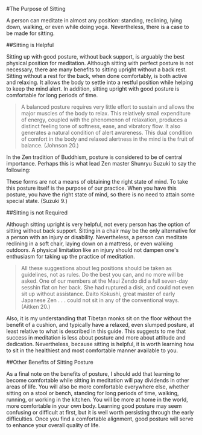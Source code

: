 #The Purpose of Sitting

A person can meditate in almost any position: standing, reclining, lying down, walking, or even while doing yoga. Nevertheless, there is a case to be made for sitting.

##Sitting is Helpful

Sitting up with good posture, without back support, is arguably the best physical position for meditation. Although sitting with perfect posture is not necessary, there are many benefits to sitting upright without a back rest. Sitting without a rest for the back, when done comfortably, is both active and relaxing. It allows the body to settle into a restful position while helping to keep the mind alert. In addition, sitting upright with good posture is comfortable for long periods of time.

>A balanced posture requires very little effort to sustain and allows the major muscles of the body to relax. This relatively small expenditure of energy, coupled with the phenomenon of relaxation, produces a distinct feeling tone of softness, ease, and vibratory flow. It also generates a natural condition of alert awareness. This dual condition of comfort in the body and relaxed alertness in the mind is the fruit of balance. (Johnson 20.)

In the Zen tradition of Buddhism, posture is considered to be of central importance. Perhaps this is what lead Zen master Shunryu Suzuki to say the following:

>
These forms are not a means of obtaining the right state of mind. To take this posture itself is the purpose of our practice. When you have this posture, you have the right state of mind, so there is no need to attain some special state. (Suzuki 9.)

##Sitting is not Required

Although sitting upright is very helpful, not every person has the option of sitting without back support. Sitting in a chair may be the only alternative for a person with an injury or disability. Nevertheless, a person can meditate reclining in a soft chair, laying down on a mattress, or even walking outdoors. A physical limitation like an injury should not dampen one's enthusiasm for taking up the practice of meditation. 

>All these suggestions about leg positions should be taken as guidelines, not as rules. Do the best you can, and no more will be asked. One of our members at the Maui Zendo did a full seven-day sesshin flat on her back. She had ruptured a disk, and could not even sit up without assistance. Daito Kokushi, great master of early Japanese Zen . . . could not sit in any of the conventional ways. (Aitken 20.)

Also, it is my understanding that Tibetan monks sit on the floor without the benefit of a cushion, and typically have a relaxed, even slumped posture, at least relative to what is described in this guide. This suggests to me that success in meditation is less about posture and more about attitude and dedication. Nevertheless, because sitting is helpful, it is worth learning how to sit in the healthiest and most comfortable manner available to you.

##Other Benefits of Sitting Posture

As a final note on the benefits of posture, I should add that learning to become comfortable while sitting in meditation will pay dividends in other areas of life. You will also be more comfortable everywhere else, whether sitting on a stool or bench, standing for long periods of time, walking, running, or working in the kitchen. You will be more at home in the world, more comfortable in your own body. Learning good posture may seem confusing or difficult at first, but it is well worth persisting through the early difficulties. Once you find a comfortable alignment, good posture will serve to enhance your overall quality of life. 
